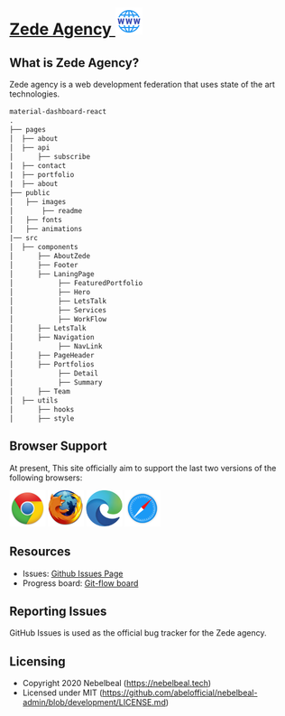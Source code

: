 # [Zede Agency ](https://zede.tech/) ![Website](./public/images/readme/website_48px.png)

## What is Zede Agency?

Zede agency is a web development federation that uses state of the art technologies.

```
material-dashboard-react
.
├── pages
│  ├── about
│  ├── api
│      ├── subscribe
|  ├── contact
|  ├── portfolio
|  ├── about
├── public
│   ├── images
│       ├── readme
│   ├── fonts
│   ├── animations
|── src
│  ├── components
│      ├── AboutZede
│      ├── Footer
│      ├── LaningPage
│           ├── FeaturedPortfolio
│           ├── Hero
│           ├── LetsTalk
│           ├── Services
│           ├── WorkFlow
│      ├── LetsTalk
│      ├── Navigation
│           ├── NavLink
│      ├── PageHeader
│      ├── Portfolios
│           ├── Detail
│           ├── Summary
│      ├── Team
│  ├── utils
│      ├── hooks
│      ├── style

```

## Browser Support

At present, This site officially aim to support the last two versions of the following browsers:

<img src="./public/images/readme/chrome.png" width="64" height="64"> <img src="./public/images/readme/firefox.png" width="64" height="64"> <img src="./public/images/readme/edge.png" width="64" height="64"> <img src="./public/images/readme/safari.png" width="64" height="64">

## Resources

- Issues: [Github Issues Page](https://github.com/abelofficial/Zede-agency/issues)
- Progress board: [Git-flow board](https://github.com/abelofficial/Zede-agency/projects/1)

## Reporting Issues

GitHub Issues is used as the official bug tracker for the Zede agency.

## Licensing

- Copyright 2020 Nebelbeal (https://nebelbeal.tech)
- Licensed under MIT (https://github.com/abelofficial/nebelbeal-admin/blob/development/LICENSE.md)
